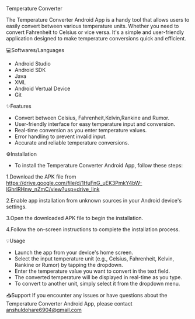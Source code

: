 Temperature Converter

The Temperature Converter Android App is a handy tool that allows users to easily convert between various temperature units. Whether you need to convert Fahrenheit to Celsius or vice versa. It's a simple and user-friendly application designed to make temperature conversions quick and efficient.

💻Softwares/Languages
- Android Studio
- Android SDK
- Java
- XML
- Android Vertual Device
- Git

✨Features
- Convert between Celsius, Fahrenheit,Kelvin,Rankine and Rumor.
- User-friendly interface for easy temperature input and conversion.
- Real-time conversion as you enter temperature values.
- Error handling to prevent invalid input.
- Accurate and reliable temperature conversions.

⚙️Installation
- To install the Temperature Converter Android App, follow these steps:

1.Download the APK file from https://drive.google.com/file/d/1HuFnG_uEK3PmkY4bW-IGhrlRHnw_nZmC/view?usp=drive_link

2.Enable app installation from unknown sources in your Android device's settings.

3.Open the downloaded APK file to begin the installation.

4.Follow the on-screen instructions to complete the installation process.

💡Usage
- Launch the app from your device's home screen.
- Select the input temperature unit (e.g., Celsius, Fahrenheit, Kelvin, Rankine or Rumor) by tapping the dropdown.
- Enter the temperature value you want to convert in the text field.
- The converted temperature will be displayed in real-time as you type.
- To convert to another unit, simply select it from the dropdown menu.

📥Support
If you encounter any issues or have questions about the Temperature Converter Android App, please contact anshuldohare6904@gmail.com 
